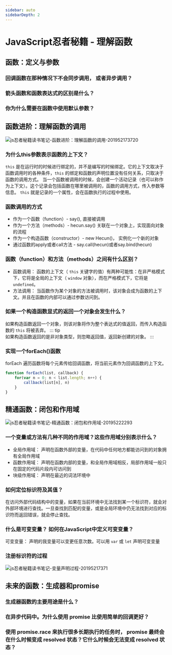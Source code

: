 ```yaml
---
sidebar: auto   
sidebarDepth: 2
---
```


# JavaScript忍者秘籍 - 理解函数   

## 函数：定义与参数   

### 回调函数在那种情况下不会同步调用， 或者异步调用？ 



### 箭头函数和函数表达式的区别是什么？  


### 你为什么需要在函数中使用默认参数？   





## 函数进阶：理解函数的调用  

![js忍者秘籍读书笔记-函数进阶：理解函数的调用-201952173720](http://img.hecun.site/js忍者秘籍读书笔记-函数进阶：理解函数的调用-201952173720.png)

### 为什么this参数表示函数的上下文？   
 `this`  是在运行时的时候进行绑定的，并不是编写的时候绑定。它的上下文取决于函数调用时的各种条件，`this`  的绑定和函数的声明位置没有任何关系，只取决于函数的调用方式。 
 当一个函数被调用的时候，会创建一个活动记录（也可以称作为上下文）。这个记录会包括函数在哪里被调用的，函数的调用方式，传入参数等信息。 `this` 就是记录的一个属性，会在函数执行的过程中使用。


### 函数调用的方式
- 作为一个函数（function）- say(), 直接被调用   
- 作为一个方法（methods）- hecun.say() 关联在一个对象上，实现面向对象的流程
- 作为一个构造函数（constructor）- new Hecun()， 实例化一个新的对象  
- 通过函数的apply或者call方法 - say.call(hecun)或者say.bind(hecun)


### 函数（function）和方法（methods）之间有什么区别？ 

- 函数调用： 函数的上下文（ `this` 关键字的值）有两种可能性：在非严格模式下，它将是全局的上下文（ `window` 对象），而在严格模式下，它将是 `undefined`。
- 方法调用： 当函数作为某个对象的方法被调用时，该对象会成为函数的上下文。并且在函数的内部可以通过参数访问到。

### 如果一个构造函数显式的返回一个对象会发生什么？ 

如果构造函数返回一个对象，则该对象将作为整个表达式的值返回，而传入构造函数的 `this` 将被丢弃。
::: tip  
如果构造函数返回的是非对象类型，则忽略返回值，返回新创建的对象。
:::

### 实现一个forEach()函数   

forEach 遍历函数将每个元素传给回调函数，将当前元素作为回调函数的上下文。 
 
```js
function forEach(list, callback) {
    for(var n = 0; n < list.length; n++) {
        callback(list[n], n)
    }
}
``` 
## 精通函数：闭包和作用域  
![js忍者秘籍读书笔记-精通函数：闭包和作用域-20195222293](http://img.hecun.site/js忍者秘籍读书笔记-精通函数：闭包和作用域-20195222293.png)

### 一个变量或方法有几种不同的作用域？这些作用域分别表示什么？  
- 全局作用域： 声明在函数外部的变量，在代码中任何地方都能访问到的对象拥有全局作用域  
- 函数作用域： 声明在函数内部的变量，和全局作用域相反，局部作用域一般只在固定的代码片段内可访问到
- 块级作用域： 声明在最近的词法环境中



### 如何定位标识符及其值？ 
在访问外部代码结构中的变量，如果在当前环境中无法找到某一个标识符，就会对外部环境进行查找。一旦查找到匹配的变量，或是全局环境中仍无法找到对应的标识符而返回错误，就会停止查找。 


### 什么是可变变量？ 如何在JavaScript中定义可变变量？

可变变量： 声明的我变量可以变更任意次数。可以用 `var` 或 `let` 声明可变变量

### 注册标识符的过程

![js忍者秘籍读书笔记-变量声明过程-20195217371](http://img.hecun.site/js忍者秘籍读书笔记-变量声明过程-20195217371.png)


## 未来的函数：生成器和promise  

### 生成器函数的主要用途是什么？  

### 在异步代码中。为什么使用 promise 比使用简单的回调更好？  

### 使用 promise.race 来执行很多长期执行的任务时， promise 最终会在什么时候变成 resolved 状态？它什么时候会无法变成 resolved 状态？ 